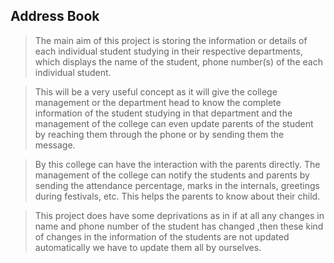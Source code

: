 ## Address Book 

><p>The main aim of this project is storing the information or details of each individual student studying in their respective departments, which displays the name of the student, phone number(s) of the each individual student. </p>

><p>This will be a very useful concept as it will give the college management or the department head to know the complete information of the student studying in that department and the management of the college can even update parents of the student by reaching them through the phone or by sending them the message.</p>

>By this college can have the interaction with the parents directly. The management of the college can notify the students and parents by sending the attendance percentage, marks in the internals, greetings during festivals, etc. This helps the parents to know about their child.

>This project does have some deprivations as in if at all any changes in name and phone number of the student has changed ,then these kind of changes in the information of the students are not updated automatically we have to update them all by ourselves.

